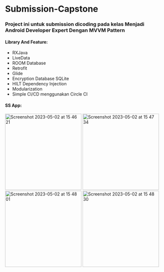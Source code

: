 # Submission-Capstone
### Project ini untuk submission dicoding pada kelas Menjadi Android Developer Expert Dengan MVVM Pattern

#### Library And Feature:
 - RXJava
 - LiveData
 - ROOM Database
 - Retrofit
 - Glide
 - Encryption Database SQLite
 - HILT Dependency Injection
 - Modularization
 - Simple CI/CD menggunakan Circle CI
 
 #### SS App:
 
<img width="250" alt="Screenshot 2023-05-02 at 15 46 21" src="https://user-images.githubusercontent.com/47078618/235623144-f4174a1a-f7ce-44d2-aa11-5a61ba6dbdb5.png">
<img width="250" alt="Screenshot 2023-05-02 at 15 47 34" src="https://user-images.githubusercontent.com/47078618/235623157-62470e07-8d98-4c3e-b3c5-26a9a0bb42f3.png">
<img width="250" alt="Screenshot 2023-05-02 at 15 48 01" src="https://user-images.githubusercontent.com/47078618/235623161-d924aa60-566b-44a4-bcca-0c1f8442d9ab.png">
<img width="250" alt="Screenshot 2023-05-02 at 15 48 30" src="https://user-images.githubusercontent.com/47078618/235623166-62ba88db-3b67-4473-a50e-3407c4466ad1.png">
